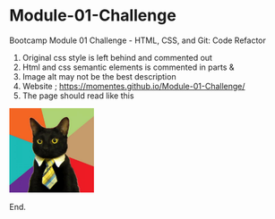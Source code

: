 # Module-01-Challenge
Bootcamp Module 01 Challenge - HTML, CSS, and Git: Code Refactor

1. Original css style is left behind and commented out
2. Html and css semantic elements is commented in parts <Start> & <End>
3. Image alt may not be the best description
4. Website ; https://momentes.github.io/Module-01-Challenge/
5. The page should read like this
    <image ref=/.>

<img src="Images/business-cat.jpg" width=30%>

End.
